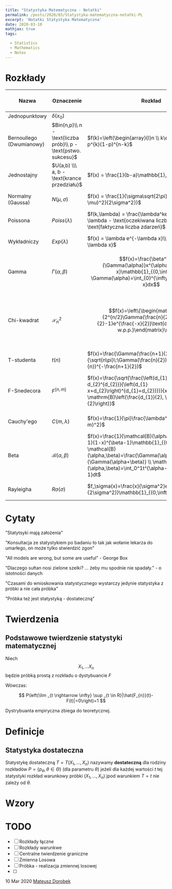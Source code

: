 ```yaml
---
title: "Statystyka Matematyczna - Notatki"
permalink: /posts/2020/03/Statystyka-matematyczna-notatki-PL
excerpt: 'Notatki Statystyka Matematyczna'
date: 2020-03-10
mathjax: true
tags:

  - Statistics
  - Mathematics
  - Notes
---
```


# Rozkłady

| Nazwa                     | Oznaczenie                                                   | Rozkład                                                      | Miary                                                | Funkcja tworząca momenty | Właściwości                                                  |
| ------------------------- | ------------------------------------------------------------ | ------------------------------------------------------------ | ---------------------------------------------------- | ---------------------------------- | ------------------------------------------------------------ |
| Jednopunktowy | $\delta(x_0)$ |  | $EX = x_0, VX = 0$ |  |  |
| Bernoullego (Dwumianowy) | $Bin(n,p)\\ n - \text{liczba prób}\\ p -  \text{pstwo. sukcesu}$ | $f(k)=\left(\begin{array}{l}n \\ k\end{array}\right) p^{k}(1-p)^{n-k}$ | $EX=np \\ VX=np(1-p)$                                | $\varphi_{X}(t)=q+p e^t$ | n - duże p-małe to $Bin(n,p) \sim Poiss(np)$                 |
| Jednostajny               | $U(a,b) \\\ a, b - \text{krance przedziału}$                 | $f(x) = \frac{1}{b-a}\mathbb{1}_{(a,b)}(x)$ | $EX = \frac{1}{b-a}\\ VX = \frac{(b-a)^2}{12}$        | $\varphi_{X}(t)=\frac{e^{ t b}-e^{ t a}}{ t(b-a)}$ |                                                              |
| Normalny (Gaussa)         | $N(\mu,\sigma)$                                              | $f(x) = \frac{1}{\sigma\sqrt{2\pi}}e^{-\frac{(x-\mu)^2}{2\sigma^2}}$ | $EX = \mu\\ VX=\sigma^2$                              |                                    | $\bar{X} \sim N(\mu,\frac{\sigma}{\sqrt{n}})\\ \sum{X^2}\sim \mathcal{X}^2_n$ |
| Poissona                  | $Poiss(\lambda)$                                             | $f(k,\lambda) = \frac{\lambda^ke^{-\lambda}}{k!} \\ \lambda - \text{oczekiwana liczba zdarzeń} \\ k - \text{faktyczna liczba zdarzeń}$ | $EX = \lambda\\ VX=\lambda$                           | $\varphi_{X}(t)=e^{\lambda\left(e^{ t}-1\right)}$ |                                                              |
| Wykładniczy               | $Exp(\lambda)$                                               | $f(x) = \lambda e^{-\lambda x}\\ F(x) = 1-e^{-\lambda x}$   | $EX=\frac{1}{\lambda}\\ VX = \frac{1}{\lambda^2}$     | $\varphi_{X}(t)=\frac{\lambda}{\lambda-t}$ | $Exp(\lambda)=\Gamma(1,\lambda)$                             |
| Gamma                     | $\Gamma(\alpha,\beta)$                                       | $$f(x)=\frac{\beta^\alpha}{\Gamma(\alpha)}x^{\alpha-1}e^{-\beta x}\mathbb{1}_{(0,\infty)}(x)\\ \Gamma(\alpha)=\int_{0}^{\infty}x^{\alpha-1}e^{-x}dx$$ | $EX=\frac{\alpha}{\beta}\\ VX=\frac{\alpha}{\beta^2}$ | $\varphi_{X}(t)=\frac{1}{(1-t \lambda)^{p}}$ | $\Gamma(1)=1\\\Gamma(n+1)=n! \; n\in N\\\Gamma(\frac{1}{2})=\sqrt{\pi}$ |
| Chi-kwadrat               | $\mathcal{X}^2_n$                      | $$f(x)=\left\{\begin{matrix}\frac{1}{2^{n/2}\Gamma(\frac{n}{2})}x^{\frac{n}{2}-1}e^{\frac{-x}{2}}\text{dla }x>0\\ 0\text{ w.p.p.}\end{matrix}\right.$$ | $EX = n\\ VX=2n$                                      | $\varphi_{X}(t)=(1-2 t)^{-n / 2} \text{ dla } 2 t<1$ | $$X=\sum Z_i^2\;Z_i\sim N(0,1)\;(Z_1,\dots,Z_n) \:iid \\ X\sim \mathcal{X}^2_n\; n\bar Z^2 = (\sqrt{n} \bar{Z})^2\sim \mathcal{X}^2_1\; \mathcal{X}^2_n \sim \Gamma(\frac{n}{2}, \frac{1}{2})$$ |
| T-studenta                | $t(n)$                                                       | $f(x)=\frac{\Gamma(\frac{n+1}{2})}{\sqrt{n\pi}\:\Gamma(\frac{n}{2})}(1+\frac{x^2}{n})^{-\frac{n+1}{2}}$ | $EX=0\;n>1\\ VX=\frac{n}{n-2}\;n>2$                 | (nieokreślona) | $T=\frac{Z}{\sqrt{\frac{X}{n}}}\;Z\sim N(0,1)\;X\sim \mathcal{X}^2_n$ |
| F-Snedecora               | $F^{[n,m]}$                                                  | $f(x)=\frac{\sqrt{\frac{\left(d_{1} x\right)^{d_{1}} d_{2}^{d_{2}}}{\left(d_{1} x+d_{2}\right)^{d_{1}+d_{2}}}}}{x \mathrm{B}\left(\frac{d_{1}}{2}, \frac{d_{2}}{2}\right)}$ | $EX=\frac{m}{m-2} \;m>2\\ VX=\frac{2 m^{2}\left(n+m-2\right)}{n\left(m-2\right)^{2}\left(m-4\right)} \; m>4$ |                                    | $F = \frac{\frac{X}{n}}{\frac{Y}{m}}\;X\sim \mathcal{X}^2_n\;Y\sim \mathcal{X}^2_m$ |
| Cauchy'ego                | $C(m,\lambda)$                                               | $f(x)=\frac{1}{\pi}\frac{\lambda^2}{\lambda^2+(x-m)^2}$      | $EX$ i $VX$ nie istnieją. | $\varphi_{X}(t)=e^{t m-\lambda}$ | $C = \frac{X_1}{X_2}\; X_1,X_x\sim N(0,1)\\ C\sim C(m,\lambda) $ |
| Beta                      | $\mathcal{B}(\alpha,\beta)$                                        | $f(x)=\frac{1}{\mathcal{B}(\alpha,\beta)}x^{\alpha-1}(1-x)^{\beta-1}\mathbb{1}_{(0,1)}(x) \\ \mathcal{B}(\alpha,\beta)=\frac{\Gamma(\alpha)\Gamma(\beta)}{\Gamma(\alpha+\beta)} \\ \mathcal{B}(\alpha,\beta)=\int_0^1t^{\alpha-1}(1-t)^{\beta-1}dt$ | $EX = \frac{\alpha}{\alpha+\beta}\\ VX=\frac{\alpha \beta}{(\alpha+\beta)^{2}(\alpha+\beta+1)}$ |                                    |                                                              |
| Rayleigha                 | $Ra(\sigma)$                                                 | $f_\sigma(x)=\frac{x}{\sigma^2}e^{-\frac{x^2}{2\sigma^2}}\mathbb{1}_{(0,\infty)}(x)$ | $EX=\sigma\sqrt{\frac{\pi}{2}}\\ VX=\frac{4-\pi}{2}\sigma^2$ |                                    |                                                              |



# Cytaty

"Statytsyki mają założenia"

"Konsultacja ze statystykiem po badaniu to tak jak wołanie lekarza do umarłego, on może tylko stwierdzić zgon"

"All models are wrong, but some are useful" - George Box

"Dlaczego sułtan nosi zielone szelki? ... żeby mu spodnie nie spadały." - o istotności danych

"Czasami do wnioskowania statystycznego wystarczy jedynie statystyka z próbki a nie cała próbka"

"Próbka też jest statystyką - dostateczną"

# Twierdzenia

## Podstawowe twierdzenie statystyki matematycznej

Niech $$X_1, ... X_n$$ będzie próbką prostą z rozkładu o dystybuancie $F$ 

Wówczas:

$$
P\left(\lim _{t \rightarrow \infty} \sup _{t \in R}|\hat{F_{n}}(t)-F(t)|=0\right)=1
$$

Dystrybuanta empiryczna zbiega do teoretycznej.

# Definicje

## Statystyka dostateczna

Statystykę dostateczną $T = T(X_1, ..., X_n)$ nazywamy **dostateczną** dla rodziny rozkładów $P = \{p_{\theta}, \theta \in \Theta\}$ (dla parametru $\theta$) jeżeli dla każdej wartości $t$ tej statystyki rozkład warunkowy próbki $(X_1, \dots, X_n)$ jpod warunkiem $T = t$ nie zależy od $\theta$.



# Wzory

# TODO

- [ ] Rozkłady łączne
- [ ] Rozkłady warunkwe
- [ ] Centralne twierdzenie  graniczne
- [ ] Zmienna Losowa
- [ ] Próbka - realizacja zmiennej losowej
- [ ] 



10 Mar 2020 [Mateusz Dorobek](https://mateuszdorobek.pl/)